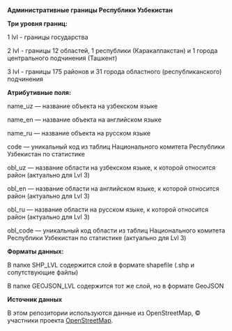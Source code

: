 **Административные границы Республики Узбекистан**

**Три уровня границ:**

1 lvl - границы государства

2 lvl - границы 12 областей, 1 республики (Каракалпакстан) и 1 города центрального подчинения (Ташкент)

3 lvl - границы 175 районов и 31 города областного (республиканского) подчинения


**Атрибутивные поля:**

name_uz — название объекта на узбекском языке  

name_en — название объекта на английском языке  

name_ru — название объекта на русском языке  

code — уникальный код из таблиц Национального комитета Республики Узбекистан по статистике

obl_uz — название области на узбекском языке, к которой относится район (актуально для Lvl 3)  

obl_en — название области на английском языке, к которой относится район (актуально для Lvl 3) 

obl_ru — название области на русском языке, к которой относится район (актуально для Lvl 3)  

obl_code — уникальный код области из таблиц Национального комитета Республики Узбекистан по статистике (актуально для Lvl 3)


**Форматы данных:**

В папке SHP_LVL содержится слой в формате shapefile (.shp и сопутствующие файлы)

В папке GEOJSON_LVL содержится тот же слой, но в формате GeoJSON

**Источник данных**

В этом репозитории используются данные из OpenStreetMap, © участники проекта [OpenStreetMap](https://www.openstreetmap.org/).
